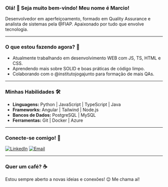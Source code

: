 ### Olá! 👋 Seja muito bem-vindo! Meu nome é Marcio!
Desenvolvedor em aperfeiçoamento, formado em Quality Assurance e analista de sistemas pela @FIAP. Apaixonado por tudo que envolve tecnologia.

---

### O que estou fazendo agora? 🔭
- Atualmente trabalhando em desenvolvimento WEB com JS, TS, HTML e CSS.
- Aprendendo mais sobre SOLID e boas práticas de código limpo.
- Colaborando com o @institutojogajunto para formação de mais QAs.

---

### Minhas Habilidades 🛠️
* **Linguagens:** Python | JavaScript | TypeScript | Java
* **Frameworks:** Angular | Tailwind | Node.js 
* **Bancos de Dados:** PostgreSQL | MySQL
* **Ferramentas:** Git | Docker | Azure 

---

### Conecte-se comigo! 💬
[![LinkedIn](https://img.shields.io/badge/LinkedIn-0077B5?style=for-the-badge&logo=linkedin&logoColor=white)](https://www.linkedin.com/in/mbguedesdev/)
[![Email](https://img.shields.io/badge/Email-EA4335?style=for-the-badge&logo=gmail&logoColor=white)](mailto:marcio.techwork@gmail.com)

---

### Quer um café? ☕
Estou sempre aberto a novas ideias e conexões! 😉 Me chama aí!
